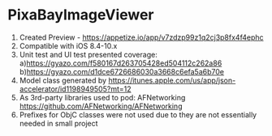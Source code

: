 # PixaBayImageViewer
1. Created Preview - https://appetize.io/app/v7zdzp99z1q2cj3p8fx4f4ephc
2. Compatible with iOS 8.4-10.x
4. Unit test and UI test presented coverage:
  a)https://gyazo.com/f580167d263705428ed504112c262a86
  b)https://gyazo.com/d1dce6726686030a3668c6efa5a6b70e
5. Model class generated by https://itunes.apple.com/us/app/json-accelerator/id1198949505?mt=12
6. As 3rd-party libraries used to pod: AFNetworking https://github.com/AFNetworking/AFNetworking
7. Prefixes for ObjC classes were not used due to they are not essentially needed in small project
